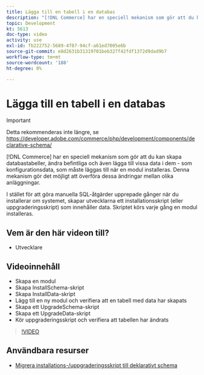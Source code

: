 ```yaml
---
title: Lägga till en tabell i en databas
description: "[!DNL Commerce] har en speciell mekanism som gör att du kan skapa databastabeller, ändra befintliga och till och med lägga till data i dem."
topic: Development
kt: 5613
doc-type: video
activity: use
exl-id: fb222752-5689-4f87-94cf-a61ed7005e6b
source-git-commit: e8d2631b31319701beb327f42fdf1372d9dad9b7
workflow-type: tm+mt
source-wordcount: '188'
ht-degree: 0%

---
```


# Lägga till en tabell i en databas

>[!IMPORTANT]
>
>Detta rekommenderas inte längre, se https://developer.adobe.com/commerce/php/development/components/declarative-schema/


[!DNL Commerce] har en speciell mekanism som gör att du kan skapa databastabeller, ändra befintliga och även lägga till vissa data i dem - som konfigurationsdata, som måste läggas till när en modul installeras. Denna mekanism gör det möjligt att överföra dessa ändringar mellan olika anläggningar.

I stället för att göra manuella SQL-åtgärder upprepade gånger när du installerar om systemet, skapar utvecklarna ett installationsskript (eller uppgraderingsskript) som innehåller data. Skriptet körs varje gång en modul installeras.

## Vem är den här videon till?

- Utvecklare

## Videoinnehåll

- Skapa en modul
- Skapa InstallSchema-skript
- Skapa InstallData-skript
- Lägg till en ny modul och verifiera att en tabell med data har skapats
- Skapa ett UpgradeSchema-skript
- Skapa ett UpgradeData-skript
- Kör uppgraderingsskript och verifiera att tabellen har ändrats

>[!VIDEO](https://video.tv.adobe.com/v/35791?quality=12&learn=on)

## Användbara resurser

- [Migrera installations-/uppgraderingsskript till deklarativt schema](https://developer.adobe.com/commerce/php/development/components/declarative-schema/migration-scripts/)
